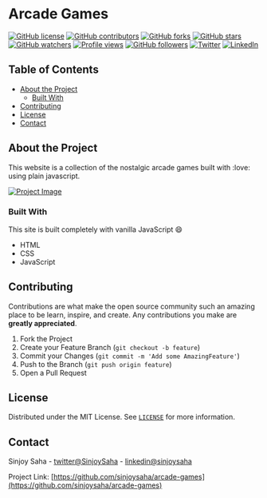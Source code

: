 # Arcade Games

[![GitHub license](https://img.shields.io/github/license/sinjoysaha/arcade-games.svg)](https://github.com/sinjoysaha/arcade-games/blob/master/LICENSE)
[![GitHub contributors](https://img.shields.io/github/contributors/sinjoysaha/arcade-games.svg)](https://GitHub.com/sinjoysaha/arcade-games/graphs/contributors/)
[![GitHub forks](https://img.shields.io/github/forks/sinjoysaha/arcade-games.svg)](https://GitHub.com/sinjoysaha/arcade-games/network/)
[![GitHub stars](https://img.shields.io/github/stars/sinjoysaha/arcade-games.svg)](https://GitHub.com/sinjoysaha/arcade-games/stargazers/)
[![GitHub watchers](https://img.shields.io/github/watchers/sinjoysaha/arcade-games.svg)](https://GitHub.com/sinjoysaha/arcade-games/watchers/)
[![Profile views](https://gpvc.arturio.dev/sinjoysaha)](https://GitHub.com/sinjoysaha/)
[![GitHub followers](https://img.shields.io/github/followers/sinjoysaha.svg)](https://github.com/sinjoysaha?tab=followers)
[![Twitter](https://img.shields.io/badge/-Twitter-blue.svg?logo=twitter)](https://twitter.com/SinjoySaha)
[![LinkedIn](https://img.shields.io/badge/-LinkedIn-black.svg?logo=linkedin&color=333)](https://linkedin.com/in/sinjoysaha)

## Table of Contents

* [About the Project](#about-the-project)
  * [Built With](#built-with)
* [Contributing](#contributing)
* [License](#license)
* [Contact](#contact)


## About the Project
This website is a collection of the nostalgic arcade games built with :love: using plain javascript.

[![Project Image](docs/images/projectimage.png)](https://sinjoysaha.github.io/arcade-games/)

### Built With
This site is built completely with vanilla JavaScript :smile:
* HTML
* CSS
* JavaScript

## Contributing

Contributions are what make the open source community such an amazing place to be learn, inspire, and create. Any contributions you make are **greatly appreciated**.

1. Fork the Project
2. Create your Feature Branch (`git checkout -b feature`)
3. Commit your Changes (`git commit -m 'Add some AmazingFeature'`)
4. Push to the Branch (`git push origin feature`)
5. Open a Pull Request


## License

Distributed under the MIT License. See [`LICENSE`](https://github.com/sinjoysaha/arcade-games/blob/master/LICENSE) for more information.

## Contact

Sinjoy Saha - [twitter@SinjoySaha](https://twitter.com/SinjoySaha)
            - [linkedin@sinjoysaha](https://linkedin.com/in/sinjoysaha)

Project Link: [https://github.com/sinjoysaha/arcade-games](https://github.com/sinjoysaha/arcade-games)


